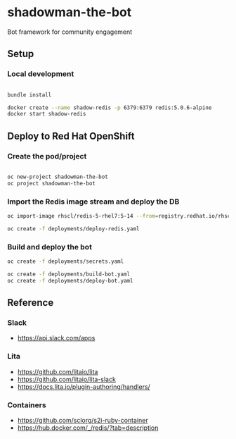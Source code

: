 # shadowman-the-bot

Bot framework for community engagement

## Setup

### Local development


```bash

bundle install

docker create --name shadow-redis -p 6379:6379 redis:5.0.6-alpine
docker start shadow-redis


```

## Deploy to Red Hat OpenShift

### Create the pod/project

```bash

oc new-project shadowman-the-bot
oc project shadowman-the-bot

```

### Import the Redis image stream and deploy the DB

```bash
oc import-image rhscl/redis-5-rhel7:5-14 --from=registry.redhat.io/rhscl/redis-5-rhel7:5-14 --confirm

oc create -f deployments/deploy-redis.yaml
```

### Build and deploy the bot

```bash
oc create -f deployments/secrets.yaml

oc create -f deployments/build-bot.yaml
oc create -f deployments/deploy-bot.yaml

```

## Reference

### Slack
* https://api.slack.com/apps

### Lita
* https://github.com/litaio/lita
* https://github.com/litaio/lita-slack
* https://docs.lita.io/plugin-authoring/handlers/

### Containers
* https://github.com/sclorg/s2i-ruby-container
* https://hub.docker.com/_/redis/?tab=description
